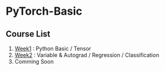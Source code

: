 # PyTorch-Basic

## Course List  
1. [Week1](week1) : Python Basic / Tensor
2. [Week2](week2) : Variable & Autograd / Regression / Classification
3. Comming Soon
